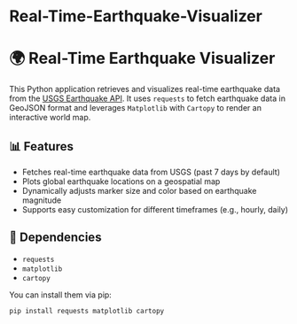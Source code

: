 # Real-Time-Earthquake-Visualizer
# 🌍 Real-Time Earthquake Visualizer

This Python application retrieves and visualizes real-time earthquake data from the [USGS Earthquake API](https://earthquake.usgs.gov/). It uses `requests` to fetch earthquake data in GeoJSON format and leverages `Matplotlib` with `Cartopy` to render an interactive world map.

## 📊 Features

- Fetches real-time earthquake data from USGS (past 7 days by default)
- Plots global earthquake locations on a geospatial map
- Dynamically adjusts marker size and color based on earthquake magnitude
- Supports easy customization for different timeframes (e.g., hourly, daily)

## 🧰 Dependencies

- `requests`
- `matplotlib`
- `cartopy`

You can install them via pip:

```bash
pip install requests matplotlib cartopy
